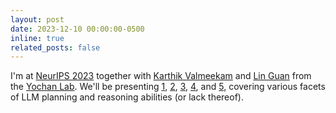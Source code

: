 ```yaml
---
layout: post
date: 2023-12-10 00:00:00-0500
inline: true
related_posts: false
---
```


I'm at [NeurIPS 2023](https://neurips.cc/Conferences/2023) together with [Karthik Valmeekam](https://karthikv792.github.io/) and [Lin Guan](https://guansuns.github.io/) from the [Yochan Lab](https://yochan-lab.github.io/). We'll be presenting [1](https://arxiv.org/abs/2310.12397), [2](https://arxiv.org/abs/2310.08118), [3](https://arxiv.org/abs/2206.10498), [4](https://arxiv.org/abs/2305.14909), and [5](https://arxiv.org/abs/2305.15771), covering various facets of LLM planning and reasoning abilities (or lack thereof).
